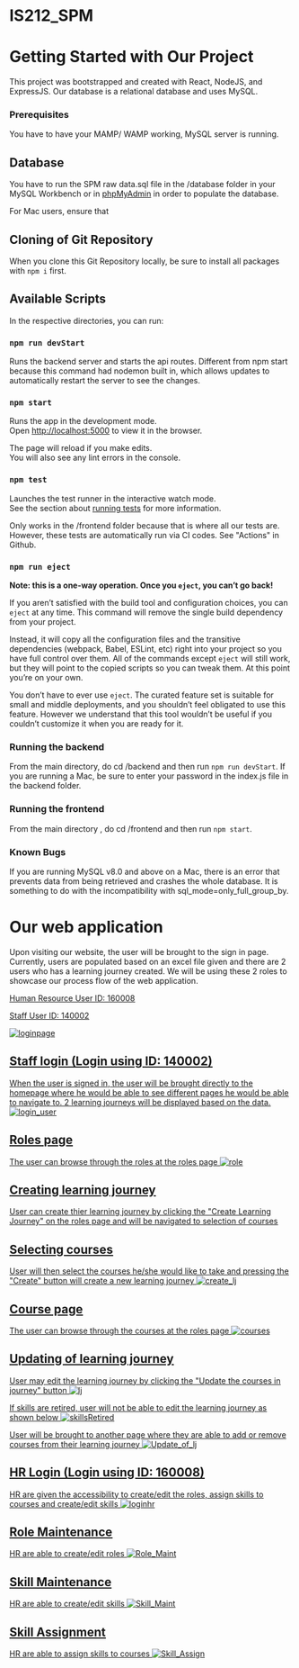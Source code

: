 # IS212_SPM
# Getting Started with Our Project

This project was bootstrapped and created with React, NodeJS, and ExpressJS.
Our database is a relational database and uses MySQL.

### Prerequisites
You have to have your MAMP/ WAMP working, MySQL server is running.

## Database
You have to run the SPM raw data.sql file in the /database folder in your MySQL Workbench or in [phpMyAdmin](http://localhost/phpmyadmin/import.php) in order to populate the database.

For Mac users, ensure that 

## Cloning of Git Repository
When you clone this Git Repository locally, be sure to install all packages with `npm i` first.

## Available Scripts

In the respective directories, you can run:

### `npm run devStart`

Runs the backend server and starts the api routes. Different from npm start because this command had nodemon built in, which allows updates to automatically restart the server to see the changes.

### `npm start`

Runs the app in the development mode.\
Open [http://localhost:5000](http://localhost:5000) to view it in the browser.

The page will reload if you make edits.\
You will also see any lint errors in the console.

### `npm test`

Launches the test runner in the interactive watch mode.\
See the section about [running tests](https://facebook.github.io/create-react-app/docs/running-tests) for more information.

Only works in the /frontend folder because that is where all our tests are. However, these tests are automatically run via CI codes.
See "Actions" in Github.


### `npm run eject`

**Note: this is a one-way operation. Once you `eject`, you can’t go back!**

If you aren’t satisfied with the build tool and configuration choices, you can `eject` at any time. This command will remove the single build dependency from your project.

Instead, it will copy all the configuration files and the transitive dependencies (webpack, Babel, ESLint, etc) right into your project so you have full control over them. All of the commands except `eject` will still work, but they will point to the copied scripts so you can tweak them. At this point you’re on your own.

You don’t have to ever use `eject`. The curated feature set is suitable for small and middle deployments, and you shouldn’t feel obligated to use this feature. However we understand that this tool wouldn’t be useful if you couldn’t customize it when you are ready for it.

### Running the backend
From the main directory, do cd /backend and then run `npm run devStart`. If you are running a Mac, be sure to enter your password in the index.js file in the backend folder.

### Running the frontend
From the main directory , do cd /frontend and then run `npm start`.

### Known Bugs
If you are running MySQL v8.0 and above on a Mac, there is an error that prevents data from being retrieved and crashes the whole database. It is something to do with the incompatibility with sql_mode=only_full_group_by. 

# Our web application
Upon visiting our website, the user will be brought to the sign in page. Currently, users are populated based on an excel file given and there are 2 users who has a learning journey created. We will be using these 2 roles to showcase our process flow of the web application.

<u>Human Resource<u>
User ID: 160008

<u>Staff<u>
User ID: 140002

![loginpage](ReadMe_Images/Login.png)

## Staff login (Login using ID: 140002)
When the user is signed in, the user will be brought directly to the homepage where he would be able to see different pages he would be able to navigate to. 2 learning journeys will be displayed based on the data.
![login_user](ReadMe_Images/Login_User.png)

## Roles page
The user can browse through the roles at the roles page
![role](ReadMe_Images/Roles.png)

## Creating learning journey
User can create thier learning journey by clicking the "Create Learning Journey" on the roles page and will be navigated to selection of courses

## Selecting courses
User will then select the courses he/she would like to take and pressing the "Create" button will create a new learning journey
![create_lj](ReadMe_Images/Create_Lj.png)

## Course page
The user can browse through the courses at the roles page
![courses](ReadMe_Images/Courses.png)

## Updating of learning journey
User may edit the learning journey by clicking the "Update the courses in journey" button
![lj](ReadMe_Images/Lj.png)

If skills are retired, user will not be able to edit the learning journey as shown below
![skillsRetired](ReadMe_Images/Skills_Retired.png)

User will be brought to another page where they are able to add or remove courses from their learning journey
![Update_of_lj](ReadMe_Images/Update_of_lj.png)

## HR Login (Login using ID: 160008)
HR are given the accessibility to create/edit the roles, assign skills to courses and create/edit skills
![loginhr](ReadMe_Images/Login_Hr.png)

## Role Maintenance
HR are able to create/edit roles
![Role_Maint](ReadMe_Images/Role_Maint.png)

## Skill Maintenance
HR are able to create/edit skills
![Skill_Maint](ReadMe_Images/Skill_Maint.png)

## Skill Assignment
HR are able to assign skills to courses
![Skill_Assign](ReadMe_Images/Skill_Assign.png)